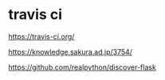 # travis ci

https://travis-ci.org/

https://knowledge.sakura.ad.jp/3754/

https://github.com/realpython/discover-flask
